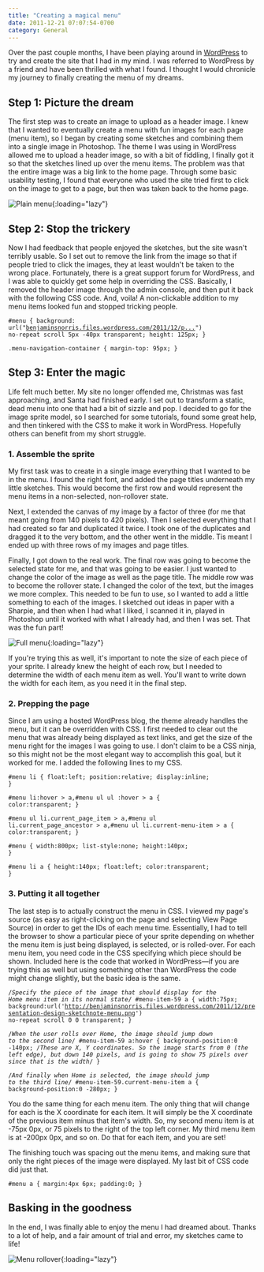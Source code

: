 ```yaml
---
title: "Creating a magical menu"
date: 2011-12-21 07:07:54-0700
category: General
---
```


Over the past couple months, I have been playing around in <a href="http://www.wordpress.com">WordPress</a> to try and create the site that I had in my mind. I was referred to WordPress by a friend and have been thrilled with what I found. I thought I would chronicle my journey to finally creating the menu of my dreams.
<h2>Step 1: Picture the dream</h2>
The first step was to create an image to upload as a header image. I knew that I wanted to eventually create a menu with fun images for each page (menu item), so I began by creating some sketches and combining them into a single image in Photoshop. The theme I was using in WordPress allowed me to upload a header image, so with a bit of fiddling, I finally got it so that the sketches lined up over the menu items. The problem was that the entire image was a big link to the home page. Through some basic usability testing, I found that everyone who used the site tried first to click on the image to get to a page, but then was taken back to the home page.

![Plain menu](https://media.bennorris.com/images/posts/menu/header-menu-plain.png){:loading="lazy"}

<h2>Step 2: Stop the trickery</h2>
Now I had feedback that people enjoyed the sketches, but the site wasn't terribly usable. So I set out to remove the link from the image so that if people tried to click the images, they at least wouldn't be taken to the wrong place. Fortunately, there is a great support forum for WordPress, and I was able to quickly get some help in overriding the CSS. Basically, I removed the header image through the admin console, and then put it back with the following CSS code. And, voila! A non-clickable addition to my menu items looked fun and stopped tricking people.

<code>#menu {
background: url("[benjaminsnorris.files.wordpress.com/2011/12/p...](http://benjaminsnorris.files.wordpress.com/2011/12/presentations-design-sketchnotes-header.png)") no-repeat scroll 5px -40px transparent;
height: 125px;
}</code>

<code>.menu-navigation-container {
margin-top: 95px;
}</code>
<h2>Step 3: Enter the magic</h2>
Life felt much better. My site no longer offended me, Christmas was fast approaching, and Santa had finished early. I set out to transform a static, dead menu into one that had a bit of sizzle and pop. I decided to go for the image sprite model, so I searched for some tutorials, found some great help, and then tinkered with the CSS to make it work in WordPress. Hopefully others can benefit from my short struggle.
<h3>1. Assemble the sprite</h3>
My first task was to create in a single image everything that I wanted to be in the menu. I found the right font, and added the page titles underneath my little sketches. This would become the first row and would represent the menu items in a non-selected, non-rollover state.

Next, I extended the canvas of my image by a factor of three (for me that meant going from 140 pixels to 420 pixels). Then I selected everything that I had created so far and duplicated it twice. I took one of the duplicates and dragged it to the very bottom, and the other went in the middle. Tis meant I ended up with three rows of my images and page titles.

Finally, I got down to the real work. The final row was going to become the selected state for me, and that was going to be easier. I just wanted to change the color of the image as well as the page title. The middle row was to become the rollover state. I changed the color of the text, but the images we more complex. This needed to be fun to use, so I wanted to add a little something to each of the images. I sketched out ideas in paper with a Sharpie, and then when I had what I liked, I scanned it in, played in Photoshop until it worked with what I already had, and then I was set. That was the fun part!

![Full menu](https://media.bennorris.com/images/posts/menu/header-menu-full.png){:loading="lazy"}

If you're trying this as well, it's important to note the size of each piece of your sprite. I already knew the height of each row, but I needed to determine the width of each menu item as well. You'll want to write down the width for each item, as you need it in the final step.
<h3>2. Prepping the page</h3>
Since I am using a hosted WordPress blog, the theme already handles the menu, but it can be overridden with CSS. I first needed to clear out the menu that was already being displayed as text links, and get the size of the menu right for the images I was going to use. I don't claim to be a CSS ninja, so this might not be the most elegant way to accomplish this goal, but it worked for me. I added the following lines to my CSS.

<code>#menu li {
float:left;
position:relative;
display:inline;
}</code>

<code>#menu li:hover &gt; a,#menu ul ul :hover &gt; a {
color:transparent;
}</code>

<code>#menu ul li.current_page_item &gt; a,#menu ul li.current_page_ancestor &gt; a,#menu ul li.current-menu-item &gt; a {
color:transparent;
}</code>

<code>#menu {
width:800px;
list-style:none;
height:140px;
}</code>

<code>#menu li a {
height:140px;
float:left;
color:transparent;
}</code>

<h3>3. Putting it all together</h3>
The last step is to actually construct the menu in CSS. I viewed my page's source (as easy as right-clicking on the page and selecting View Page Source) in order to get the IDs of each menu time. Essentially, I had to tell the browser to show a particular piece of your sprite depending on whether the menu item is just being displayed, is selected, or is rolled-over. For each menu item, you need code in the CSS specifying which piece should be shown. Included here is the code that worked in WordPress—if you are trying this as well but using something other than WordPress the code might change slightly, but the basic idea is the same.

<code>/*Specify the piece of the image that should display for the Home menu item in its normal state*/
#menu-item-59 a {
width:75px;
background:url('http://benjaminsnorris.files.wordpress.com/2011/12/presentation-design-sketchnote-menu.png') no-repeat scroll 0 0 transparent;
}</code>

<code>/*When the user rolls over Home, the image should jump down to the second line*/
#menu-item-59 a:hover {
background-position:0 -140px;
/*These are X, Y coordinates. So the image starts from 0 (the left edge), but down 140 pixels, and is going to show 75 pixels over since that is the width*/
}</code>

<code>/*And finally when Home is selected, the image should jump to the third line*/
#menu-item-59.current-menu-item a {
background-position:0 -280px;
}</code>

You do the same thing for each menu item. The only thing that will change for each is the X coordinate for each item. It will simply be the X coordinate of the previous item minus that item's width. So, my second menu item is at -75px 0px, or 75 pixels to the right of the top left corner. My third menu item is at -200px 0px, and so on. Do that for each item, and you are set!

The finishing touch was spacing out the menu items, and making sure that only the right pieces of the image were displayed. My last bit of CSS code did just that.

<code>#menu a {
margin:4px 6px;
padding:0;
}</code>

<h2>Basking in the goodness</h2>
In the end, I was finally able to enjoy the menu I had dreamed about. Thanks to a lot of help, and a fair amount of trial and error, my sketches came to life!

![Menu rollover](https://media.bennorris.com/images/posts/menu/header-menu-rollover.png){:loading="lazy"}
